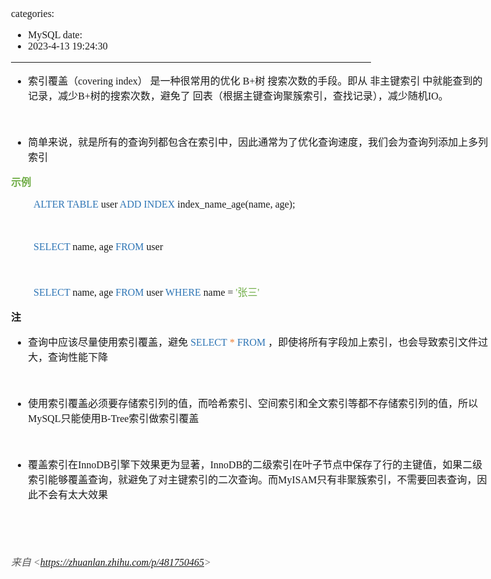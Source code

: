 categories:
- MySQL
date:
- 2023-4-13 19:24:30
---

<body lang=zh-CN style='font-family:"Microsoft YaHei UI";font-size:12.0pt'>
<!--StartFragment-->

<div style='direction:ltr;border-width:100%'>

<div style='direction:ltr;margin-top:0in;margin-left:0in;width:8.0055in'>

<div style='direction:ltr;margin-top:0in;margin-left:0in;width:8.0055in'>

<ul type=disc style='direction:ltr;unicode-bidi:embed;margin-top:0in;
 margin-bottom:0in'>
 <li style='margin-top:0;margin-bottom:0;vertical-align:middle'><span
     style='font-family:"Microsoft YaHei UI";font-size:12.0pt' lang=zh-CN>索引覆盖（</span><span
     style='font-family:"Comic Sans MS";font-size:12.0pt' lang=zh-CN>covering
     index</span><span style='font-family:"Microsoft YaHei UI";font-size:12.0pt'
     lang=zh-CN>） 是一种很常用的优化</span><span style='font-family:"Comic Sans MS";
     font-size:12.0pt' lang=en-US> </span><span style='font-family:"Comic Sans MS";
     font-size:12.0pt' lang=zh-CN>B+</span><span style='font-family:"Microsoft YaHei UI";
     font-size:12.0pt' lang=zh-CN>树</span><span style='font-family:"Comic Sans MS";
     font-size:12.0pt' lang=en-US> </span><span style='font-family:"Microsoft YaHei UI";
     font-size:12.0pt' lang=zh-CN>搜索次数的手段。即从</span><span style='font-family:
     "Comic Sans MS";font-size:12.0pt' lang=en-US> </span><span
     style='font-family:"Microsoft YaHei UI";font-size:12.0pt' lang=zh-CN>非主键索引</span><span
     style='font-family:"Comic Sans MS";font-size:12.0pt' lang=en-US> </span><span
     style='font-family:"Microsoft YaHei UI";font-size:12.0pt' lang=zh-CN>中就能查到的记录，减少</span><span
     style='font-family:"Comic Sans MS";font-size:12.0pt' lang=zh-CN>B+</span><span
     style='font-family:"Microsoft YaHei UI";font-size:12.0pt' lang=zh-CN>树的搜索次数，避免了</span><span
     style='font-family:"Comic Sans MS";font-size:12.0pt' lang=en-US> </span><span
     style='font-family:"Microsoft YaHei UI";font-size:12.0pt' lang=zh-CN>回表（根据主键查询聚簇索引，查找记录），减少随机</span><span
     style='font-family:"Comic Sans MS";font-size:12.0pt' lang=zh-CN>IO</span><span
     style='font-family:"Microsoft YaHei UI";font-size:12.0pt' lang=zh-CN>。</span></li>
</ul>

<p style='font-family:"Comic Sans MS";font-size:12.0pt'>&nbsp;</p>

<ul type=disc style='direction:ltr;unicode-bidi:embed;margin-top:0in;
 margin-bottom:0in'>
 <li style='margin-top:0;margin-bottom:0;vertical-align:middle'><span
     style='font-family:"Microsoft YaHei UI";font-size:12.0pt'>简单来说，就是所有的查询列都包含在索引中，因此通常为了优化查询速度，我们会为查询列添加上多列索引</span></li>
</ul>

<p style='font-family:"Microsoft YaHei UI";font-size:12.0pt;
color:#70AD47'><span style='font-weight:bold'>示例</span></p>

<p style='margin-left:.375in;font-family:"Comic Sans MS";font-size:
12.0pt'><span style='color:#2E75B5' lang=zh-CN>ALTER TABLE </span><span
lang=en-US>user</span><span lang=zh-CN> </span><span style='color:#2E75B5'
lang=zh-CN>ADD INDEX </span><span lang=en-US>index</span><span lang=zh-CN>_name_age(name,
age);</span></p>

<p style='margin-left:.375in;font-family:"Comic Sans MS";font-size:
12.0pt'>&nbsp;</p>

<p style='margin-left:.375in;font-family:"Comic Sans MS";font-size:
12.0pt'><span style='color:#2E75B5' lang=en-US>SELECT </span><span lang=zh-CN>name,
age</span><span lang=en-US> </span><span style='color:#2E75B5' lang=en-US>FROM</span><span
lang=en-US> user</span></p>

<p style='margin-left:.375in;font-family:"Comic Sans MS";font-size:
12.0pt' lang=en-US>&nbsp;</p>

<p style='margin-left:.375in;font-size:12.0pt'><span
style='font-family:"Comic Sans MS";color:#2E75B5' lang=en-US>SELECT </span><span
style='font-family:"Comic Sans MS"' lang=zh-CN>name, age</span><span
style='font-family:"Comic Sans MS"' lang=en-US> </span><span style='font-family:
"Comic Sans MS";color:#2E75B5' lang=en-US>FROM</span><span style='font-family:
"Comic Sans MS"' lang=en-US> user </span><span style='font-family:"Comic Sans MS";
color:#2E75B5' lang=en-US>WHERE</span><span style='font-family:"Comic Sans MS"'
lang=en-US> name = </span><span style='font-family:"Comic Sans MS";color:#70AD47'
lang=en-US>'</span><span style='font-family:"Microsoft YaHei UI";color:#70AD47'
lang=zh-CN>张三</span><span style='font-family:"Comic Sans MS";color:#70AD47'
lang=en-US>'</span></p>

<p style='font-family:"Microsoft YaHei UI";font-size:12.0pt'><span
style='font-weight:bold'>注</span></p>

<ul type=disc style='direction:ltr;unicode-bidi:embed;margin-top:0in;
 margin-bottom:0in'>
 <li style='margin-top:0;margin-bottom:0;vertical-align:middle'><span
     style='font-family:"Microsoft YaHei UI";font-size:12.0pt' lang=zh-CN>查询中应该尽量使用索引覆盖，避免
     </span><span style='font-family:"Comic Sans MS";font-size:12.0pt;
     color:#2E75B5' lang=en-US>SELECT</span><span style='font-family:"Comic Sans MS";
     font-size:12.0pt;color:#ED7D31' lang=zh-CN> * </span><span
     style='font-family:"Comic Sans MS";font-size:12.0pt;color:#2E75B5'
     lang=en-US>FROM </span><span style='font-family:"Microsoft YaHei UI";
     font-size:12.0pt' lang=zh-CN>，即使将所有字段加上索引，也会导致索引文件过大，查询性能下降</span></li>
</ul>

<p style='font-family:"Comic Sans MS";font-size:12.0pt'>&nbsp;</p>

<ul type=disc style='direction:ltr;unicode-bidi:embed;margin-top:0in;
 margin-bottom:0in'>
 <li style='margin-top:0;margin-bottom:0;vertical-align:middle'><span
     style='font-family:"Microsoft YaHei UI";font-size:12.0pt'>使用索引覆盖必须要存储索引列的值，而哈希索引、空间索引和全文索引等都不存储索引列的值，所以</span><span
     style='font-family:"Comic Sans MS";font-size:12.0pt'>MySQL</span><span
     style='font-family:"Microsoft YaHei UI";font-size:12.0pt'>只能使用</span><span
     style='font-family:"Comic Sans MS";font-size:12.0pt'>B-Tree</span><span
     style='font-family:"Microsoft YaHei UI";font-size:12.0pt'>索引做索引覆盖</span></li>
</ul>

<p style='font-family:"Comic Sans MS";font-size:12.0pt'>&nbsp;</p>

<ul type=disc style='direction:ltr;unicode-bidi:embed;margin-top:0in;
 margin-bottom:0in'>
 <li style='margin-top:0;margin-bottom:0;vertical-align:middle'><span
     style='font-family:"Microsoft YaHei UI";font-size:12.0pt' lang=zh-CN>覆盖索引在</span><span
     style='font-family:"Comic Sans MS";font-size:12.0pt' lang=en-US>InnoDB</span><span
     style='font-family:"Microsoft YaHei UI";font-size:12.0pt' lang=zh-CN>引擎下效果更为显著，</span><span
     style='font-family:"Comic Sans MS";font-size:12.0pt' lang=zh-CN>InnoDB</span><span
     style='font-family:"Microsoft YaHei UI";font-size:12.0pt' lang=zh-CN>的二级索引在叶子节点中保存了行的主键值，如果二级索引能够覆盖查询，就避免了对主键索引的二次查询。而</span><span
     style='font-family:"Comic Sans MS";font-size:12.0pt' lang=en-US>MyISAM</span><span
     style='font-family:"Microsoft YaHei UI";font-size:12.0pt' lang=zh-CN>只有非聚簇索引，不需要回表查询，因此不会有太大效果</span></li>
</ul>

<p style='font-family:Calibri;font-size:12.0pt'>&nbsp;</p>

<p style='font-family:Calibri;font-size:12.0pt'>&nbsp;</p>

<p><cite style='font-size:12.0pt;color:#595959'><span
style='font-family:"Microsoft YaHei UI"'>来自</span><span style='font-family:
"Comic Sans MS"'> &lt;</span><a href="https://zhuanlan.zhihu.com/p/481750465"><span
style='font-family:"Comic Sans MS"'>https://zhuanlan.zhihu.com/p/481750465</span></a><span
style='font-family:"Comic Sans MS"'>&gt; </span></cite></p>

</div>

</div>

</div>

<!--EndFragment-->
</body>